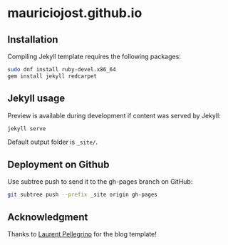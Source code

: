 # mauriciojost.github.io

## Installation

Compiling Jekyll template requires the following packages:

```sh
sudo dnf install ruby-devel.x86_64
gem install jekyll redcarpet
```

## Jekyll usage

Preview is available during development if content was served by Jekyll:

```sh
jekyll serve
```

Default output folder is `_site/`.

## Deployment on Github

Use subtree push to send it to the gh-pages branch on GitHub:

```sh
git subtree push --prefix _site origin gh-pages
```

## Acknowledgment

Thanks to [Laurent Pellegrino](http://www.pellegrino.link/) for the blog template!
